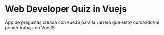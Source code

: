# Web Developer Quiz in Vuejs
App de preguntas creada con VueJS para la carrera que estoy cursando/mi primer trabajo en VueJS
